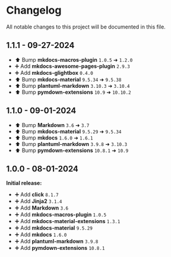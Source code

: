 # Changelog

All notable changes to this project will be documented in this file.

## 1.1.1 - 09-27-2024

- ⬆️ Bump **mkdocs-macros-plugin** `1.0.5` ➜ `1.2.0`
- ➕ Add **mkdocs-awesome-pages-plugin** `2.9.3`
- ➕ Add **mkdocs-glightbox** `0.4.0`
- ⬆️ Bump **mkdocs-material** `9.5.34` ➜ `9.5.38`
- ⬆️ Bump **plantuml-markdown** `3.10.3` ➜ `3.10.4`
- ⬆️ Bump **pymdown-extensions** `10.9` ➜ `10.10.2`

## 1.1.0 - 09-01-2024

- ⬆️ Bump **Markdown** `3.6` ➜ `3.7`
- ⬆️ Bump **mkdocs-material** `9.5.29` ➜ `9.5.34`
- ⬆️ Bump **mkdocs** `1.6.0` ➜ `1.6.1`
- ⬆️ Bump **plantuml-markdown** `3.9.8` ➜ `3.10.3`
- ⬆️ Bump **pymdown-extensions** `10.8.1` ➜ `10.9`

## 1.0.0 - 08-01-2024

**Initial release:**

- ➕ Add **click** `8.1.7`
- ➕ Add **Jinja2** `3.1.4`
- ➕ Add **Markdown** `3.6`
- ➕ Add **mkdocs-macros-plugin** `1.0.5`
- ➕ Add **mkdocs-material-extensions** `1.3.1`
- ➕ Add **mkdocs-material** `9.5.29`
- ➕ Add **mkdocs** `1.6.0`
- ➕ Add **plantuml-markdown** `3.9.8`
- ➕ Add **pymdown-extensions** `10.8.1`
